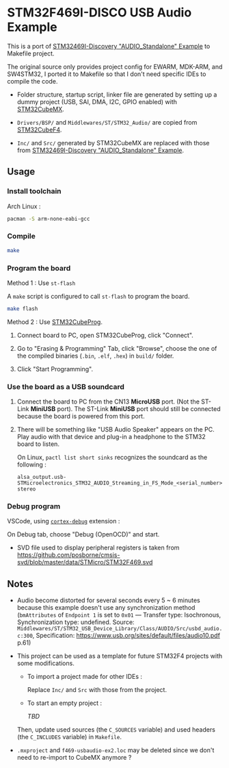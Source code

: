 # STM32F469I-DISCO USB Audio Example

This is a port of [STM32469I-Discovery "AUDIO_Standalone" Example](https://github.com/STMicroelectronics/STM32CubeF4/tree/master/Projects/STM32469I-Discovery/Applications/USB_Device/AUDIO_Standalone) to Makefile project.

The original source only provides project config for EWARM, MDK-ARM, and SW4STM32, I ported it to Makefile so that I don't need specific IDEs to compile the code.

* Folder structure, startup script, linker file are generated by setting up a dummy project (USB, SAI, DMA, I2C, GPIO enabled) with [STM32CubeMX](https://www.st.com/en/development-tools/stm32cubemx.html).

* `Drivers/BSP/` and `Middlewares/ST/STM32_Audio/` are copied from [STM32CubeF4](https://github.com/STMicroelectronics/STM32CubeF4).

* `Inc/` and `Src/` generated by STM32CubeMX are replaced with those from [STM32469I-Discovery "AUDIO_Standalone" Example](https://github.com/STMicroelectronics/STM32CubeF4/tree/master/Projects/STM32469I-Discovery/Applications/USB_Device/AUDIO_Standalone).

## Usage

### Install toolchain

Arch Linux :

```bash
pacman -S arm-none-eabi-gcc
```

### Compile

```bash
make
```

### Program the board

Method 1 : Use `st-flash`

A `make` script is configured to call `st-flash` to program the board.

```bash
make flash
```

Method 2 : Use [STM32CubeProg](https://www.st.com/en/development-tools/stm32cubeprog.html).

1. Connect board to PC, open STM32CubeProg, click "Connect".

2. Go to "Erasing & Programming" Tab, click "Browse", choose the one of the compiled binaries (`.bin`, `.elf`, `.hex`) in `build/` folder.

3. Click "Start Programming".

### Use the board as a USB soundcard

1. Connect the board to PC from the CN13 **MicroUSB** port. (Not the ST-Link **MiniUSB** port). The ST-Link **MiniUSB** port should still be connected because the board is powered from this port.

2. There will be something like "USB Audio Speaker" appears on the PC. Play audio with that device and plug-in a headphone to the STM32 board to listen.
  
   On Linux, `pactl list short sinks` recognizes the soundcard as the following :

   ```
   alsa_output.usb-STMicroelectronics_STM32_AUDIO_Streaming_in_FS_Mode_<serial_number>-00.analog-stereo
   ```

### Debug program

VSCode, using [`cortex-debug`](https://github.com/Marus/cortex-debug) extension :

On Debug tab, choose "Debug (OpenOCD)" and start.

* SVD file used to display peripheral registers is taken from https://github.com/posborne/cmsis-svd/blob/master/data/STMicro/STM32F469.svd

## Notes

* Audio become distorted for several seconds every 5 ~ 6 minutes because this example doesn't use any synchronization method (`bmAttributes` of `Endpoint 1` is set to `0x01` — Transfer type: Isochronous, Synchronization type: undefined. Source: `Middlewares/ST/STM32_USB_Device_Library/Class/AUDIO/Src/usbd_audio.c:300`, Specification: https://www.usb.org/sites/default/files/audio10.pdf p.61)

* This project can be used as a template for future STM32F4 projects with some modifications.

  * To import a project made for other IDEs :

    Replace `Inc/` and `Src` with those from the project.

  * To start an empty project :

    *TBD*
    
  Then, update used sources (the `C_SOURCES` variable) and used headers (the `C_INCLUDES` variable) in `Makefile`.

* `.mxproject` and `f469-usbaudio-ex2.loc` may be deleted since we don't need to re-import to CubeMX anymore ?